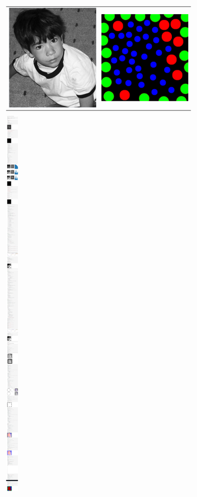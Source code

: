 
<table>
    <tr>
        <td ><center><img src="img/boy.png" ></center></td>
        <td ><center><img src="img/output.gif" ></center></td>
    </tr>
</table>

![codes](img/codes.png)
